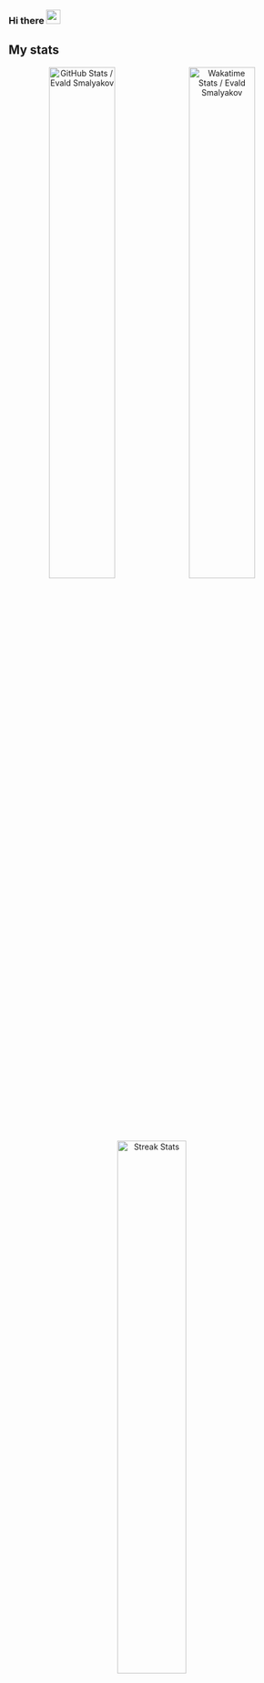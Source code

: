 ### Hi there <img src="https://media.giphy.com/media/hvRJCLFzcasrR4ia7z/giphy.gif" width="25px">



## My stats

<p align="center">
  <img width="48%" align="center" alt="GitHub Stats / Evald Smalyakov" src="https://github-readme-stats.vercel.app/api?username=evald24&show_icons=1&count_private=1&bg_color=001A34&text_color=ffffff&border_color=0069FF&icon_color=06CA99&border_radius=10&hide_title=1" />

  <img width="48%" align="center" alt="Wakatime Stats / Evald Smalyakov" src="https://github-readme-stats.vercel.app/api/wakatime?username=evald24&range=last_7_days&layout=compact&bg_color=001A34&text_color=ffffff&title_color=fff&border_color=0069FF&icon_color=06CA99&border_radius=10&langs_count=8" />
</p>

<p align="center">
  <img width="49%" align="center" alt="Streak Stats" src="https://github-readme-streak-stats.herokuapp.com?user=evald24&date_format=j%20M%5B%20Y%5D&background=001A34&border=0069FF&stroke=06CA99&ring=0069FF&currStreakNum=FFFFFF&sideNums=FFFFFF&currStreakLabel=06CA99&sideLabels=06CA99&dates=C8D1D9"/>
</p>


## My projects

<p align="center">
  <a href="https://github.com/evald24/vscode-extension-profiles">
    <img width="49%" align="center" alt="evald24/vscode-extension-profiles" src="https://github-readme-stats.vercel.app/api/pin/?username=evald24&repo=vscode-extension-profiles&show_owner=1&bg_color=001A34&text_color=c8d1d9&title_color=fff&border_color=0069FF&icon_color=06CA99&border_radius=10" />
  </a>
  <a href="https://github.com/anuraghazra/github-readme-stats">
    <img width="49%" align="center" alt="evald24/go-gen-config" src="https://github-readme-stats.vercel.app/api/pin/?username=evald24&repo=go-gen-config&show_owner=1&bg_color=001A34&text_color=c8d1d9&title_color=fff&border_color=0069FF&icon_color=06CA99&border_radius=10" />
  </a>
</p>

<p align="center">
  <img width="100%" alt="Contribution graph" src="https://github.com/evald24/evald24/blob/gen/github-contribution-grid-snake.svg"/>
</p>

<hr/>

<p align="left">
  <img
    src="https://komarev.com/ghpvc/?username=evald24"
    alt="evald24"
  />
</p>
